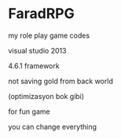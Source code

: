 # FaradRPG
my role play game codes

visual studio 2013

4.6.1 framework

not saving gold from back world

(optimizasyon bok gibi)

for fun game

you can change everything

